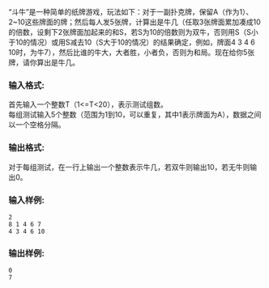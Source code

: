 “斗牛”是一种简单的纸牌游戏，玩法如下：对于一副扑克牌，保留A（作为1）、2\~10这些牌面的牌；然后每人发5张牌，计算出是牛几（任取3张牌面累加凑成10的倍数，设剩下2张牌面加起来的和S，若S为10的倍数则为双牛，否则用S（S小于10的情况）或用S减去10（S大于10的情况）的结果确定，例如，牌面4 3 4 6 10时，为牛7），然后比谁的牛大，大者胜，小者负，否则为和局。现在给你5张牌，请你算出是牛几。

### 输入格式:

首先输入一个整数T（1<=T<20），表示测试组数。\
每组测试输入5个整数（范围为1到10，可以重复，其中1表示牌面为A），数据之间以一个空格分隔。

### 输出格式:

对于每组测试，在一行上输出一个整数表示牛几，若双牛则输出10，若无牛则输出0。

### 输入样例:

```in
2
8 1 4 6 7
4 3 4 6 10
```

### 输出样例:

```out
0
7
```

